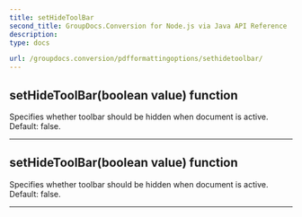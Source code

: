 ```yaml
---
title: setHideToolBar
second_title: GroupDocs.Conversion for Node.js via Java API Reference
description: 
type: docs

url: /groupdocs.conversion/pdfformattingoptions/sethidetoolbar/
---
```


## setHideToolBar(boolean value)  function

 Specifies whether toolbar should be hidden when document is active. Default: false.
 


---


## setHideToolBar(boolean value)  function

 Specifies whether toolbar should be hidden when document is active. Default: false.
 


---


